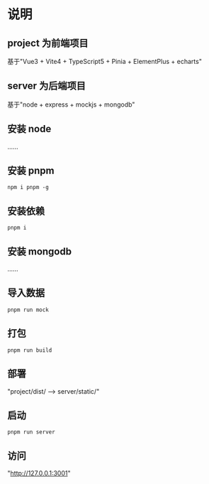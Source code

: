 # 说明

## project 为前端项目

基于"Vue3 + Vite4 + TypeScript5 + Pinia + ElementPlus + echarts"

## server 为后端项目

基于"node + express + mockjs + mongodb"

## 安装 node

......

## 安装 pnpm

`npm i pnpm -g`

## 安装依赖

`pnpm i`

## 安装 mongodb

......

## 导入数据

`pnpm run mock`

## 打包

`pnpm run build`

## 部署

"project/dist/ --> server/static/"

## 启动

`pnpm run server`

## 访问

"http://127.0.0.1:3001"
